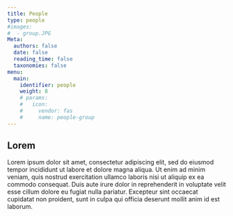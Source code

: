```yaml
---
title: People
type: people
#images:
#  - group.JPG
Meta:
  authors: false
  date: false
  reading_time: false
  taxonomies: false
menu:
  main:
    identifier: people
    weight: 8
    # params:
    #   icon:
    #     vendor: fas
    #     name: people-group
---
```


## Lorem

Lorem ipsum dolor sit amet, consectetur adipiscing elit, sed do eiusmod tempor incididunt ut labore et dolore magna aliqua. Ut enim ad minim veniam, quis nostrud exercitation ullamco laboris nisi ut aliquip ex ea commodo consequat. Duis aute irure dolor in reprehenderit in voluptate velit esse cillum dolore eu fugiat nulla pariatur. Excepteur sint occaecat cupidatat non proident, sunt in culpa qui officia deserunt mollit anim id est laborum.